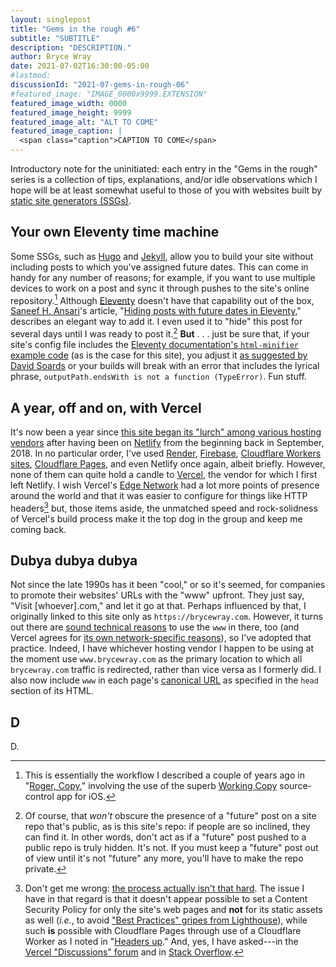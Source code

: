 ```yaml
---
layout: singlepost
title: "Gems in the rough #6"
subtitle: "SUBTITLE"
description: "DESCRIPTION."
author: Bryce Wray
date: 2021-07-02T16:30:00-05:00
#lastmod:
discussionId: "2021-07-gems-in-rough-06"
#featured_image: "IMAGE_0000x9999.EXTENSION"
featured_image_width: 0000
featured_image_height: 9999
featured_image_alt: "ALT TO COME"
featured_image_caption: |
  <span class="caption">CAPTION TO COME</span>
---
```


Introductory note for the uninitiated: each entry in the "Gems in the rough" series is a collection of tips, explanations, and/or idle observations which I hope will be at least somewhat useful to those of you with websites built by [static site generators (SSGs)](https://jamstack.org/generators).

## Your own Eleventy time machine

Some SSGs, such as [Hugo](https://gohugo.io) and [Jekyll](https://jekyllrb.com), allow you to build your site without including posts to which you've assigned future dates. This can come in handy for any number of reasons; for example, if you want to use multiple devices to work on a post and sync it through pushes to the site's online repository.[^WorkingCopy] Although [Eleventy](https://11ty.dev) doesn't have that capability out of the box, [Saneef H. Ansari](https://saneef.com)'s article, "[Hiding posts with future dates in Eleventy](https://saneef.com/tutorials/hiding-posts-with-future-dates-in-eleventy/)," describes an elegant way to add it. I even used it to "hide" this post for several days until I was ready to post it.[^repo] **But**&nbsp;.&nbsp;.&nbsp;. just be sure that, if your site's config file includes the [Eleventy documentation's `html-minifier` example code](https://www.11ty.dev/docs/config/#transforms-example-minify-html-output) (as is the case for this site), you adjust it [as suggested by David Soards](https://github.com/11ty/eleventy/issues/653#issuecomment-716272434) or your builds will break with an error that includes the lyrical phrase, `outputPath.endsWith is not a function (TypeError)`. Fun stuff.

[^WorkingCopy]: This is essentially the workflow I described a couple of years ago in "[Roger, Copy](/posts/2019/07/roger-copy)," involving the use of the superb [Working Copy](https://workingcopyapp.com/) source-control app for iOS.

[^repo]: Of course, that *won't* obscure the presence of a "future" post on a site repo that's public, as is this site's repo: if people are so inclined, they can find it. In other words, don't act as if a "future" post pushed to a public repo is truly hidden. It's not. If you must keep a "future" post out of view until it's not "future" any more, you'll have to make the repo private.

## A year, off and on, with Vercel

It's now been a year since [this site began its "lurch" among various hosting vendors](/posts/2020/07/goodbye-hello) after having been on [Netlify](https://netlify.com) from the beginning back in September, 2018. In no particular order, I've used [Render](https://render.com), [Firebase](https://firebase.google.com), [Cloudflare Workers sites](https://workers.cloudflare.com), [Cloudflare Pages](https://pages.cloudflare.com), and even Netlify once again, albeit briefly. However, none of them can quite hold a candle to [Vercel](https://vercel.com), the vendor for which I first left Netlify. I wish Vercel's [Edge Network](https://vercel.com/docs/edge-network/overview) had a lot more points of presence around the world and that it was easier to configure for things like HTTP headers[^VercelHTTP] but, those items aside, the unmatched speed and rock-solidness of Vercel's build process make it the top dog in the group and keep me coming back.

[^VercelHTTP]: Don't get me wrong: [the process actually isn't that hard](https://vercel.com/docs/edge-network/headers). The issue I have in that regard is that it doesn't appear possible to set a Content Security Policy for only the site's web pages and **not** for its static assets as well (*i.e.*, to avoid ["Best Practices" gripes from Lighthouse](https://web.dev/lighthouse-best-practices/)), while such **is** possible with Cloudflare Pages through use of a Cloudflare Worker as I noted in "[Headers up](/posts/2021/05/headers-up)." And, yes, I have asked---in the [Vercel "Discussions" forum](https://github.com/vercel/vercel/discussions/6330) and in [Stack Overflow](https://stackoverflow.com/questions/67887283/vercel-json-how-to-exclude-multiple-directories-in-header-path-to-regexp).

## Dubya dubya dubya

Not since the late 1990s has it been "cool," or so it's seemed, for companies to promote their websites' URLs with the "www" upfront. They just say, "Visit [whoever].com," and let it go at that. Perhaps influenced by that, I originally linked to this site only as `https://brycewray.com`. However, it turns out there are [sound technical reasons](https://www.yes-www.org/why-use-www/) to use the `www` in there, too (and Vercel agrees for [its own network-specific reasons](https://vercel.com/docs/custom-domains#redirecting-www-domains)), so I've adopted that practice. Indeed, I have whichever hosting vendor I happen to be using at the moment use `www.brycewray.com` as the primary location to which all `brycewray.com` traffic is redirected, rather than vice versa as I formerly did. I also now include `www` in each page's [canonical URL](https://developers.google.com/search/docs/advanced/crawling/consolidate-duplicate-urls) as specified in the `head` section of its HTML.

## D

D.